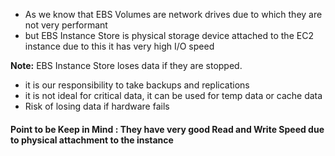  - As we know that EBS Volumes are network drives  due to which they are not very performant
 - but EBS Instance Store is physical storage device attached to the EC2 instance due to this it has very high I/O speed

**Note:**  EBS Instance Store loses data if they are stopped.
 - it is our responsibility to take backups and replications
 - it is not ideal for critical data, it can be used for temp data or cache data
- Risk of losing data if hardware fails

#### Point to be Keep in Mind : They have very good Read and Write Speed due to physical attachment to the instance
